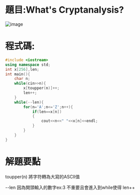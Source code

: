 # 題目:What's Cryptanalysis?

![image](https://github.com/HoChenYu/Programming-practice/assets/63805851/88ff6818-6153-4631-b818-605bd5274ce7)

# 程式碼:
````C++
#include <iostream>
using namespace std;
int x[256],len;
int main(){
	char n;
	while(cin>>n){
		x[toupper(n)]++;
		len++;
	}
	while(--len){
		for(n='A';n<='Z';n++){
			if(len==x[n])
			{
				cout<<n<<" "<<x[n]<<endl;
			}
		}
	}
}
````
# 解題要點
 toupper(n) 將字符轉為大寫的ASCII值  
  
 --len 因為開頭輸入的數字ex:3 不重要且會進入到while使得 len++
